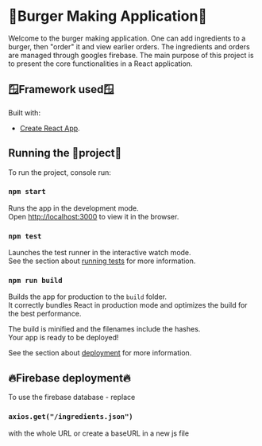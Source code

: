 #  🍔Burger Making Application🍔

Welcome to the burger making application. One can add ingredients to a burger, then "order" it and view earlier orders. The ingredients and orders are managed through googles firebase. The main purpose of this project is to present the core functionalities in a React application.


## 🪟Framework used🪟
Built with: 
- [Create React App](https://github.com/facebook/create-react-app).

## Running the 🍔project🍔

To run the project, console run: 

### `npm start`

Runs the app in the development mode.\
Open [http://localhost:3000](http://localhost:3000) to view it in the browser.

### `npm test`

Launches the test runner in the interactive watch mode.\
See the section about [running tests](https://facebook.github.io/create-react-app/docs/running-tests) for more information.

### `npm run build`

Builds the app for production to the `build` folder.\
It correctly bundles React in production mode and optimizes the build for the best performance.

The build is minified and the filenames include the hashes.\
Your app is ready to be deployed!

See the section about [deployment](https://facebook.github.io/create-react-app/docs/deployment) for more information.

## 🔥Firebase deployment🔥
To use the firebase database - replace

### `axios.get("/ingredients.json")`

with the whole URL or create a baseURL in a new js file


